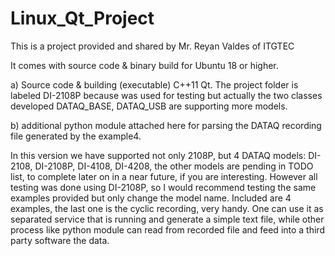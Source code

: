 # Linux_Qt_Project

This is a project provided and shared by Mr. Reyan Valdes of ITGTEC

It comes with source code  & binary build for Ubuntu 18 or higher.

a) Source code  & building (executable) C++11 Qt. The project folder is labeled DI-2108P because was used for testing but actually the two classes developed DATAQ_BASE, DATAQ_USB are supporting more models.

b) additional python module attached here for parsing the DATAQ recording file generated by the example4.

In this version we have supported not only 2108P, but 4 DATAQ models: DI-2108, DI-2108P, DI-4108, DI-4208, the other models are pending in TODO list, to complete later on in a near future, if you are interesting. However all testing was done using DI-2108P, so I would recommend testing the same examples provided but only change the model name.  Included are 4 examples, the last one is the cyclic recording, very handy. One can use it as separated service that is running and generate a simple text file, while other process like python module can read from recorded file and feed into a third party software the data.
